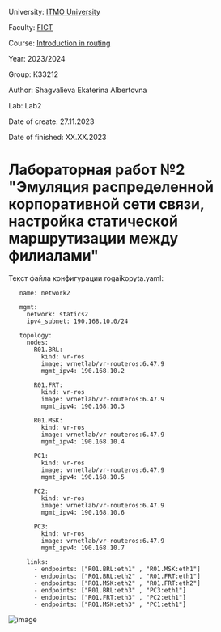 University: [ITMO University](https://itmo.ru/ru/)

Faculty: [FICT](https://fict.itmo.ru)

Course: [Introduction in routing](https://github.com/itmo-ict-faculty/introduction-in-routing)

Year: 2023/2024

Group: K33212

Author: Shagvalieva Ekaterina Albertovna

Lab: Lab2

Date of create: 27.11.2023

Date of finished: XX.XX.2023

# Лабораторная работ №2 "Эмуляция распределенной корпоративной сети связи, настройка статической маршрутизации между филиалами"

Текст файла конфигурации rogaikopyta.yaml:

```
   name: network2

   mgmt:
     network: statics2
     ipv4_subnet: 190.168.10.0/24

   topology:
     nodes:
       R01.BRL:
         kind: vr-ros
         image: vrnetlab/vr-routeros:6.47.9
         mgmt_ipv4: 190.168.10.2

       R01.FRT:
         kind: vr-ros
         image: vrnetlab/vr-routeros:6.47.9
         mgmt_ipv4: 190.168.10.3

       R01.MSK:
         kind: vr-ros
         image: vrnetlab/vr-routeros:6.47.9
         mgmt_ipv4: 190.168.10.4

       PC1:
         kind: vr-ros
         image: vrnetlab/vr-routeros:6.47.9
         mgmt_ipv4: 190.168.10.5

       PC2:
         kind: vr-ros
         image: vrnetlab/vr-routeros:6.47.9
         mgmt_ipv4: 190.168.10.6

       PC3:
         kind: vr-ros
         image: vrnetlab/vr-routeros:6.47.9
         mgmt_ipv4: 190.168.10.7

     links:
       - endpoints: ["R01.BRL:eth1" , "R01.MSK:eth1"]
       - endpoints: ["R01.BRL:eth2" , "R01.FRT:eth1"]
       - endpoints: ["R01.MSK:eth2" , "R01.FRT:eth2"]
       - endpoints: ["R01.BRL:eth3" , "PC3:eth1"]
       - endpoints: ["R01.FRT:eth3" , "PC2:eth1"]
       - endpoints: ["R01.MSK:eth3" , "PC1:eth1"]
```

    

![image](https://github.com/disnexide/2023_2024-introduction_in_routing-k33212-shagvalieva_e_a/assets/90693992/b4b55471-01e6-4b5b-8e89-1ad92e81b83e)



